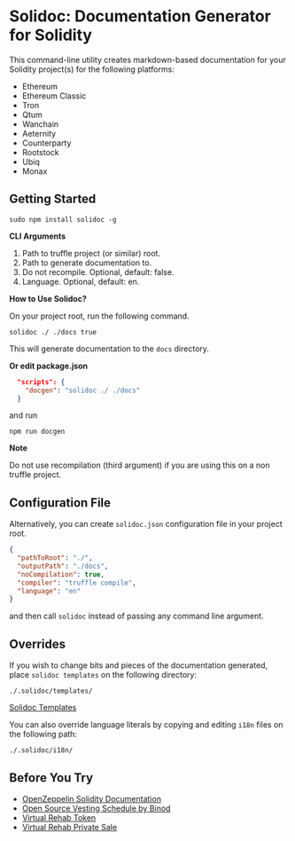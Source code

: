 # Solidoc: Documentation Generator for Solidity

This command-line utility creates markdown-based documentation for your Solidity project(s) for the following platforms:

* Ethereum
* Ethereum Classic
* Tron
* Qtum
* Wanchain
* Aeternity
* Counterparty
* Rootstock
* Ubiq
* Monax


## Getting Started

```npm
sudo npm install solidoc -g
```

**CLI Arguments**

1. Path to truffle project (or similar) root.
2. Path to generate documentation to.
3. Do not recompile. Optional, default: false.
4. Language. Optional, default: en.


**How to Use Solidoc?**

On your project root, run the following command.

```npm
solidoc ./ ./docs true
```

This will generate documentation to the `docs` directory.

**Or edit package.json**

```json
  "scripts": {
    "docgen": "solidoc ./ ./docs"
  }
```

and run

```npm
npm run docgen
```

**Note**

Do not use recompilation (third argument) if you are using this on a non truffle project.

## Configuration File

Alternatively, you can create `solidoc.json` configuration file in your project root.

```json
{
  "pathToRoot": "./",
  "outputPath": "./docs",
  "noCompilation": true,
  "compiler": "truffle compile",
  "language": "en"
}
```

and then call `solidoc` instead of passing any command line argument.


## Overrides

If you wish to change bits and pieces of the documentation generated, place `solidoc templates` on the following directory:

`./.solidoc/templates/`

[Solidoc Templates](templates)


You can also override language literals by copying and editing `i18n` files on the following path:

`./.solidoc/i18n/`



## Before You Try

- [OpenZeppelin Solidity Documentation](https://github.com/binodnp/openzeppelin-solidity/blob/master/docs/ERC721.md)
- [Open Source Vesting Schedule by Binod](https://github.com/binodnp/vesting-schedule/blob/master/docs/VestingSchedule.md)
- [Virtual Rehab Token](https://github.com/ViRehab/VirtualRehabToken/blob/master/docs/VRHToken.md)
- [Virtual Rehab Private Sale](https://github.com/ViRehab/VirtualRehabPrivateSale/blob/master/docs/PrivateSale.md)